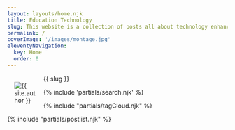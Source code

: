 ```yaml
---
layout: layouts/home.njk
title: Education Technology
slug: This website is a collection of posts all about technology enhanced learning, tools and tips. It is run by me, Hadrian Cawthorne, with the help, from time-to-time, of a few other colleagues at the University of Sheffield's School of Education.
permalink: /
coverImage: '/images/montage.jpg'
eleventyNavigation:
  key: Home
  order: 0
---
```

 <div class="w3-panel w3-white"> 
 <img src="{{ site.authorImg }}" alt="{{ site.author }}" class="w3-circle w3-image shadow" style="max-width: 10%; float: left; margin: 16px;">
 <p>{{ slug }}</p>

</div>

{% include 'partials/search.njk' %}

{% include "partials/tagCloud.njk" %}


{% include "partials/postlist.njk" %}